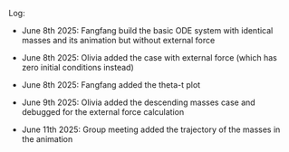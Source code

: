 Log:

- June 8th 2025: Fangfang build the basic ODE system with identical masses and its animation but without external force

- June 8th 2025: Olivia added the case with external force (which has zero initial conditions instead)

- June 8th 2025: Fangfang added the theta-t plot

- June 9th 2025: Olivia added the descending masses case and debugged for the external force calculation

- June 11th 2025: Group meeting added the trajectory of the masses in the animation
